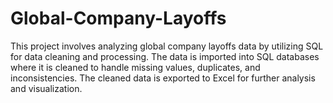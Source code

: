 # Global-Company-Layoffs
This project involves analyzing global company layoffs data by utilizing SQL for data cleaning and processing. The data is imported into SQL databases where it is cleaned to handle missing values, duplicates, and inconsistencies. The cleaned data is exported to Excel for further analysis and visualization.
